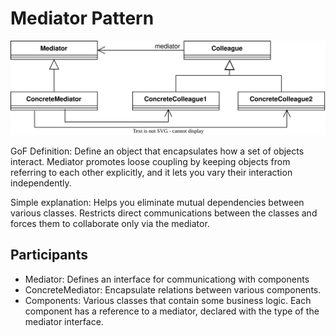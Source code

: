 # Mediator Pattern

![MediatorUML Diagram](Mediator.svg)

GoF Definition:  Define an object that encapsulates how a set of objects interact. 
Mediator promotes loose coupling by keeping objects from referring to each other explicitly, and it lets you vary their interaction independently.

Simple explanation: Helps you eliminate mutual dependencies between various classes. Restricts direct communications between the classes and forces them to collaborate only via the mediator.

## Participants

- Mediator: Defines an interface for communicationg with components
- ConcreteMediator: Encapsulate relations between various components. 
- Components: Various classes that contain some business logic. Each component has a reference to a mediator, declared with the type of the mediator interface.
